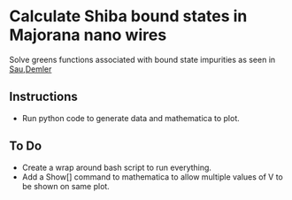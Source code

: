 # Calculate Shiba bound states in Majorana nano wires
Solve greens functions associated with bound state impurities as seen in [Sau,Demler](http://cmt.harvard.edu/demler/PUBLICATIONS/ref170.pdf)

## Instructions
* Run python code to generate data and mathematica to plot.

## To Do
* Create a wrap around bash script to run everything.
* Add a Show[] command to mathematica to allow multiple values of V to be shown on same plot.

